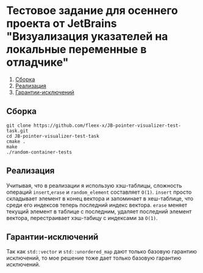 # Тестовое задание для осеннего проекта от JetBrains "Визуализация указателей на локальные переменные в отладчике"

1. [Сборка](#Сборка)
1. [Реализация](#Реализация)
1. [Гарантии-исключений](#Гарантии-исключений)


## Сборка

```
git clone https://github.com/fleex-x/JB-pointer-visualizer-test-task.git
cd JB-pointer-visualizer-test-task
cmake .
make
./random-container-tests
```

## Реализация
Учитывая, что в реализации я использую хэш-таблицы, сложность операций `insert`,`erase` и
`random_element` составляет `O(1)`. `insert` просто складывает элемент в конец вектора и запоминает в хеш-таблице, что среди его индексов теперь последний индекс вектора. `erase` меняет текущий элемент в таблице с последним, удаляет последний элемент вектора, перестраивает хэш-табицу с индексами за `O(1)`.

## Гарантии-исключений
Так как `std::vector` и `std::unordered_map` дают только базовую гарантию исключений, то мое решение тоже дает только базовую гарантию исключений.
